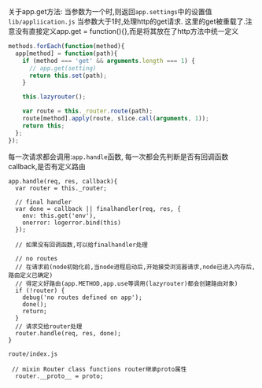 关于app.get方法: 当参数为一个时,则返回`app.settings`中的设置值
`lib/appliication.js`
当参数大于1时,处理http的get请求.
这里的get被重载了.注意没有直接定义app.get = function(){},而是将其放在了http方法中统一定义
```js
methods.forEach(function(method){
  app[method] = function(path){
    if (method === 'get' && arguments.length === 1) {
      // app.get(setting)
      return this.set(path);
    }

    this.lazyrouter();

    var route = this._router.route(path);
    route[method].apply(route, slice.call(arguments, 1));
    return this;
  };
});
```


每一次请求都会调用:`app.handle`函数, 
每一次都会先判断是否有回调函数callback,是否有定义路由
```
app.handle(req, res, callback){
  var router = this._router;

  // final handler
  var done = callback || finalhandler(req, res, {
    env: this.get('env'),
    onerror: logerror.bind(this)
  });

  // 如果没有回调函数,可以给finalhandler处理

  // no routes 
  // 在请求前(node初始化前,当node进程启动后,开始接受浏览器请求,node已进入内存后,路由定义已确定)
  // 得定义好路由(app.METHOD,app.use等调用(lazyrouter)都会创建路由对象)
  if (!router) {
    debug('no routes defined on app');
    done();
    return;
  }
  // 请求交给router处理
  router.handle(req, res, done);
}
```

`route/index.js`
```
 // mixin Router class functions router继承proto属性
  router.__proto__ = proto;
```